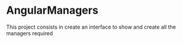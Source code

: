 # AngularManagers
This project consists in create an interface to show and create all the managers required
